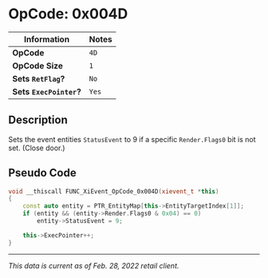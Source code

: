 # OpCode: 0x004D

| Information               | Notes |
|---                        |---    |
| **OpCode**                | `4D`  |
| **OpCode Size**           | `1`   |
| **Sets `RetFlag`?**       | `No`  |
| **Sets `ExecPointer`?**   | `Yes` |

## Description

Sets the event entities `StatusEvent` to 9 if a specific `Render.Flags0` bit is not set. (Close door.)

## Pseudo Code

```cpp
void __thiscall FUNC_XiEvent_OpCode_0x004D(xievent_t *this)
{
    const auto entity = PTR_EntityMap[this->EntityTargetIndex[1]];
    if (entity && (entity->Render.Flags0 & 0x04) == 0)
        entity->StatusEvent = 9;

    this->ExecPointer++;
}
```

---

_This data is current as of Feb. 28, 2022 retail client._